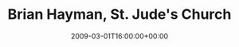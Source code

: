 ---
templateKey: event
guid: 08949ce9-6eab-11ea-99c5-002590d1d1b0
date: 2009-03-01T16:00:00+00:00
eventTime: '4pm'
title: "Brian Hayman, St. Jude's Church"
artist: Brian Hayman
city: Oakville
venue: St. Jude's Church
group: Tim Shia
guests: Tim Shia, Chris Banks, Shawn Nykwist
---
